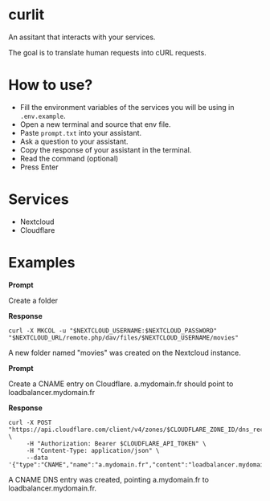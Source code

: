 # curlit

An assitant that interacts with your services.

The goal is to translate human requests into cURL requests.

# How to use?


- Fill the environment variables of the services you will be using in `.env.example`.
- Open a new terminal and source that env file.
- Paste `prompt.txt` into your assistant.
- Ask a question to your assistant.
- Copy the response of your assistant in the terminal.
- Read the command (optional)
- Press Enter

# Services

- Nextcloud
- Cloudflare

# Examples

**Prompt**

Create a folder

**Response**

```
curl -X MKCOL -u "$NEXTCLOUD_USERNAME:$NEXTCLOUD_PASSWORD" "$NEXTCLOUD_URL/remote.php/dav/files/$NEXTCLOUD_USERNAME/movies"
```

A new folder named "movies" was created on the Nextcloud instance.

**Prompt**

Create a CNAME entry on Cloudflare. a.mydomain.fr should point to loadbalancer.mydomain.fr

**Response**

```
curl -X POST "https://api.cloudflare.com/client/v4/zones/$CLOUDFLARE_ZONE_ID/dns_records" \
     -H "Authorization: Bearer $CLOUDFLARE_API_TOKEN" \
     -H "Content-Type: application/json" \
     --data '{"type":"CNAME","name":"a.mydomain.fr","content":"loadbalancer.mydomain.fr","ttl":120,"proxied":false}'
```

A CNAME DNS entry was created, pointing a.mydomain.fr to loadbalancer.mydomain.fr.
